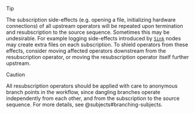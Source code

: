 > [!Tip]
> The subscription side-effects (e.g. opening a file, initializing hardware connections) of all upstream operators will be repeated upon termination and resubscription to the source sequence. Sometimes this may be undesirable. For example logging side-effects introduced by [`Sink`](xref:operators#sink) nodes may create extra files on each subscription. To shield operators from these effects, consider moving affected operators downstream from the resubscription operator, or moving the resubscription operator itself further upstream.

> [!Caution]
> All resubscription operators should be applied with care to anonymous branch points in the workflow, since dangling branches operate independently from each other, and from the subscription to the source sequence. For more details, see @subjects#branching-subjects.